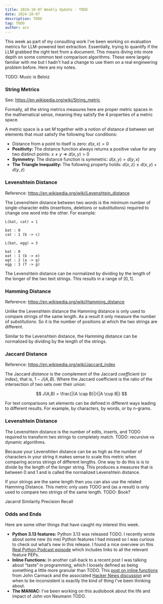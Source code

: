```yaml
---
title: 2024-10-07 Weekly Update - TODO
date: 2024-10-07
description: TODO
tag: TODO
author: acv
---
```


This week as part of my consulting work I’ve been working on evaluation metrics for LLM-powered text extraction. Essentially, trying to quantify if the LLM grabbed the right text from a document. This means diving into more depth on some common text comparison algorithms. These were largely familiar with me but I hadn't had a change to use them on a real engineering problem before. Here are my notes.

TODO: Music is Beloiz

### String Metrics

See: <https://en.wikipedia.org/wiki/String_metric>

Formally, all the string metrics measures here are proper metric spaces in the mathematical sense, meaning they satisfy the 4 properties of a metric space.

A metric space is a set $M$ together with a notion of distance $d$ between set elements that must satisfy the following four conditions:

- Distance from a point to itself is zero: $d(x,x) = 0$
- **Positivity:** The distance function always returns a positive value for any two distinct points: $x \neq y \Rightarrow d(x,y) > 0$
- **Symmetry:** The distance function is symmetric: $d(x,y) = d(y,x)$
- **The Triangle Inequality:** The following property holds: $d(x,z) \leq d(x,y) + d(y,z)$

### Levenshtein Distance

Reference: <https://en.wikipedia.org/wiki/Levenshtein_distance>

The Levenshtein distance between two words is the minimum number of single-character edits (insertions, deletions or substitutions) required to change one word into the other. For example:

```
L(bat, cat) = 1

bat : 0
cat : 1 (b -> c)

L(bat, egg) = 3

bat : 0
eat : 1 (b -> e)
egt : 2 (a -> g)
egg : 3 (T -> g)
```

The Levenshtein distance can be normalized by dividing by the length of the longer of the two text strings. This results in a range of $[0,1]$.

### Hamming Distance

Reference: <https://en.wikipedia.org/wiki/Hamming_distance>

Unlike the Levenshtein distance the Hamming distance is only used to compare strings of the same length. As a result it only measure the number of _substitutions_. So it is the number of positions at which the two strings are different.

Similar to the Levenshtein distance, the Hamming distance can be normalized by dividing by the length of the strings.

### Jaccard Distance

Reference: <https://en.wikipedia.org/wiki/Jaccard_index>

The Jaccard _distance_ is the complement of the Jaccard _coefficient_ (or index), that is, $1 - J(A,B)$. Where the Jaccard coefficient is the ratio of the intersection of two sets over their union:

$$
J(A,B) = \frac{|{A \cap B}|}{|A \cup B|}
$$

For text comparisons set elements can be defined in different ways leading to different results. For example, by characters, by words, or by n-grams.

### Levenshtein Distance

The Levenshtein distance is the number of edits, inserts, and TODO required to transform two strings to completely match. TODO: recursive vs dynamic algorithms.

Because your Levenshtien distance can be as high as the number of characters in your string it makes sense to scale this metric when comparing acorss strings of different lengths. One way to do this is is to divide by the length of the longer string. This produces a measures that is between 0 and 1 and is called the normalized Levenshtein distance.

If your strings are the same length then you can also use the related Hamming Distance. This metric only uses TODO and (as a result) is only used to compare two strings of the same length. TODO: Book?

Jacarrd Similarity
Precision
Recall

### Odds and Ends

Here are some other things that have caught my interest this week.

- **Python 3.13 features:** Python 3.13 was released TODO. I recently wrote about some new (to me) Python features I had missed so I was curious to check out what’s new in this release. I found a nice overview on this [Real Python Podcast episode](https://realpython.com/podcasts/rpp/223/) which includes links to all the relevant feature PEPs.
- **Inline Functions:** In another call-back to a recent post I was talking about “taste” in programming, which I loosely defined as being something a little more granular than TODO. This [post on inline functions](http://number-none.com/blow/john_carmack_on_inlined_code.html) from John Carmack and the associated [Hacker News discussion](https://news.ycombinator.com/item?id=41758371) and when to be inconsistent is exactly the kind of thing I’ve been thinking about.
- **The MANIAC:** I’ve been working on this audiobook about the life and impact of John von Neumann TODO.
